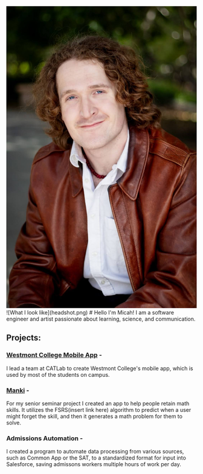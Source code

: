 <img src="headshot.png" width="533" height="800">
![What I look like](headshot.png)
# Hello I'm Micah! I am a software engineer and artist passionate about learning, science, and communication.


## Projects:
### [Westmont College Mobile App](https://apps.apple.com/us/app/westmont/id6538728714) -
I lead a team at CATLab to create Westmont College's mobile app, which is used by most of the students on campus.

### [Manki](https://github.com/MicahHoward/Manki) -
For my senior seminar project I created an app to help people retain math skills. It utilizes the FSRS(insert link here) algorithm to predict when a user might forget the skill, and then it generates a math problem for them to solve.

### Admissions Automation -
I created a program to automate data processing from various sources, such as Common App or the SAT, to a standardized format for input into Salesforce, saving admissons workers multiple hours of work per day.

